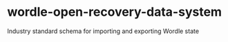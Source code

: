# wordle-open-recovery-data-system
Industry standard schema for importing and exporting Wordle state
